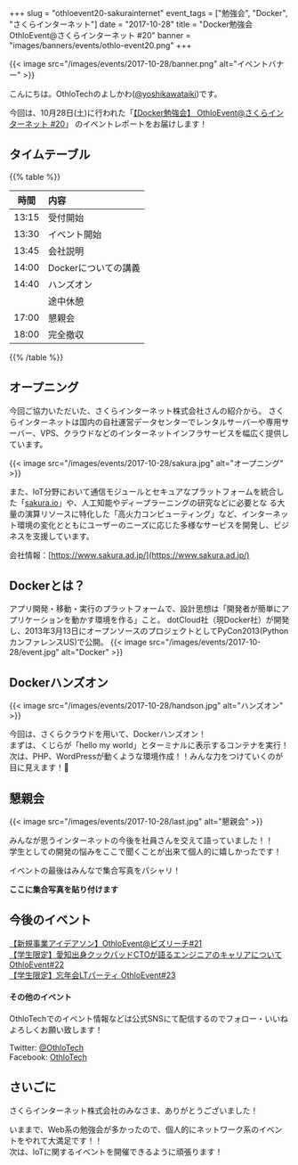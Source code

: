 +++
slug = "othloevent20-sakurainternet"
event_tags = ["勉強会", "Docker", "さくらインターネット"]
date = "2017-10-28"
title = "Docker勉強会 OthloEvent@さくらインターネット #20"
banner = "images/banners/events/othlo-event20.png"
+++

{{< image src="/images/events/2017-10-28/banner.png" alt="イベントバナー" >}}

こんにちは。OthloTechのよしかわ([@yoshikawataiki](https://twitter.com/yoshikawataiki))です。

今回は、10月28日(土)に行われた「[【Docker勉強会】 OthloEvent@さくらインターネット #20](https://othlotech.connpass.com/event/65496/)」
のイベントレポートをお届けします！

## タイムテーブル

{{% table %}}

|時間|内容|
|:-----:|:-----|
|13:15|受付開始|
|13:30|イベント開始|
|13:45|会社説明|
|14:00|Dockerについての講義|
|14:40|ハンズオン|
||途中休憩|
|17:00|懇親会|
|18:00|完全撤収|

{{% /table %}}

## オープニング
今回ご協力いただいた、さくらインターネット株式会社さんの紹介から。
さくらインターネットは国内の自社運営データセンターでレンタルサーバーや専用サーバー、VPS、クラウドなどのインターネットインフラサービスを幅広く提供しています。

{{< image src="/images/events/2017-10-28/sakura.jpg" alt="オープニング" >}}

また、IoT分野において通信モジュールとセキュアなプラットフォームを統合した「[sakura.io](https://sakura.io/)」や、人工知能やディープラーニングの研究などに必要とな る大量の演算リソースに特化した「高火力コンピューティング」など、インターネット環境の変化とともにユーザーのニーズに応じた多様なサービスを開発し、ビジネスを支援しています。

会社情報：[https://www.sakura.ad.jp/](https://www.sakura.ad.jp/)

## Dockerとは？
アプリ開発・移動・実行のプラットフォームで、設計思想は「開発者が簡単にアプリケーションを動かす環境を作る」こと。
dotCloud社（現Docker社）が開発し、2013年3月13日にオープンソースのプロジェクトとしてPyCon2013(PythonカンファレンスUS)で公開。
{{< image src="/images/events/2017-10-28/event.jpg" alt="Docker" >}}

## Dockerハンズオン
{{< image src="/images/events/2017-10-28/handson.jpg" alt="ハンズオン" >}}

今回は、さくらクラウドを用いて、Dockerハンズオン！  
まずは、くじらが「hello my world」とターミナルに表示するコンテナを実行！  
次は、PHP、WordPressが動くような環境作成！！みんな力をつけていくのが目に見えます！💪
## 懇親会
{{< image src="/images/events/2017-10-28/last.jpg" alt="懇親会" >}}

みんなが思うインターネットの今後を社員さんを交えて語っていました！！  
学生としての開発の悩みをここで聞くことが出来て個人的に嬉しかったです！

イベントの最後はみんなで集合写真をパシャリ！

**ここに集合写真を貼り付けます**

## 今後のイベント
[【新規事業アイデアソン】OthloEvent@ビズリーチ#21](https://othlotech.connpass.com/event/64712/)  
[【学生限定】愛知出身クックパッドCTOが語るエンジニアのキャリアについて OthloEvent#22](https://othlotech.connpass.com/event/68990/)  
[【学生限定】忘年会LTパーティ OthloEvent#23](https://othlotech.connpass.com/event/68249/)


#### その他のイベント
OthloTechでのイベント情報などは公式SNSにて配信するのでフォロー・いいねよろしくお願い致します！

Twitter: [@OthloTech](https://twitter.com/othlotech)  
Facebook: [OthloTech](https://www.facebook.com/othlotech)

## さいごに
さくらインターネット株式会社のみなさま、ありがとうございました！  

いままで、Web系の勉強会が多かったので、個人的にネットワーク系のイベントをやれて大満足です！！  
次は、IoTに関するイベントを開催できるように頑張ります！
